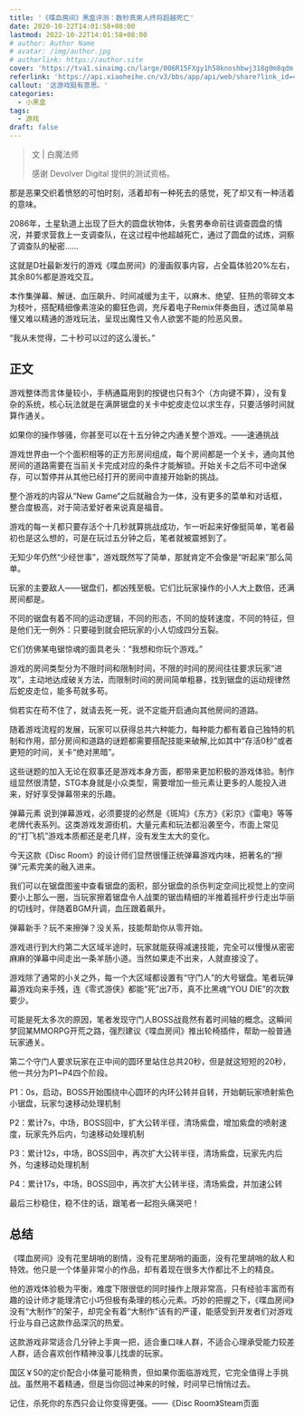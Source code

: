 ```yaml
---
title: '《喋血房间》黑盒评测：数秒真男人终将超越死亡'
date: 2020-10-22T14:01:58+08:00
lastmod: 2022-10-22T14:01:58+08:00
# author: Author Name
# avatar: /img/author.jpg
# authorlink: https://author.site
cover: 'https://tva1.sinaimg.cn/large/006R15FXgy1h58knoshbwj318g0m8qdm.jpg'
referlink: 'https://api.xiaoheihe.cn/v3/bbs/app/api/web/share?link_id=47289261'
callout: '这游戏挺有意思。'
categories:
  - 小黑盒
tags:
  - 游戏
draft: false
---
```


> 文 | 白魔法师
>
> 感谢 Devolver Digital 提供的测试资格。

<!--more-->

那是恶果交织着愤怒的可怕时刻，活着却有一种死去的感觉，死了却又有一种活着的意味。

2086年，土星轨道上出现了巨大的圆盘状物体，头套男奉命前往调查圆盘的情况，并要求营救上一支调查队，在这过程中他超越死亡，通过了圆盘的试炼，洞察了调查队的秘密……

这就是D社最新发行的游戏《喋血房间》的漫画叙事内容，占全篇体验20%左右，其余80%都是游戏交互。

本作集弹幕、解谜、血压飙升、时间减缓为主干，以麻木、绝望、狂热的零碎文本为枝叶，搭配精细像素渲染的癫狂色调，充斥着电子Remix伴奏曲目，透过简单易懂又难以精通的游戏玩法，呈现出魔性又令人欲罢不能的险恶风景。

“我从未觉得，二十秒可以过的这么漫长。”

## 正文

游戏整体而言体量较小，手柄通篇用到的按键也只有3个（方向键不算），没有复杂的系统，核心玩法就是在满屏锯盘的关卡中蛇皮走位以求生存，只要活够时间就算作通关。

如果你的操作够骚，你甚至可以在十五分钟之内通关整个游戏。——速通挑战

游戏世界由一个个面积相等的正方形房间组成，每个房间都是一个关卡，通向其他房间的道路需要在当前关卡完成对应的条件才能解锁。开始关卡之后不可中途保存，可以暂停并从其他已经打开的房间中直接开始新的挑战。

整个游戏的内容从“New Game“之后就融合为一体，没有更多的菜单和对话框，整合度极高，对于简洁爱好者来说真是福音。

游戏的每一关都只要存活个十几秒就算挑战成功，乍一听起来好像挺简单，笔者最初也是这么想的，可是在玩过五分钟之后，笔者就被震撼到了。

无知少年仍然“少经世事”，游戏既然写了简单，那就肯定不会像是“听起来”那么简单。

玩家的主要敌人——锯盘们，都凶残至极。它们比玩家操作的小人大上数倍，还满房间都是。

不同的锯盘有着不同的运动逻辑，不同的形态，不同的旋转速度，不同的特征，但是他们无一例外：只要碰到就会把玩家的小人切成四分五裂。

它们仿佛某电锯惊魂的面具老头：“我想和你玩个游戏。”

游戏的房间类型分为不限时间和限制时间，不限的时间的房间往往要求玩家“进攻”，主动地达成破关方法，而限制时间的房间简单粗暴，找到锯盘的运动规律然后蛇皮走位，能多苟就多苟。

倘若实在苟不住了，就请去死一死，说不定能开启通向其他房间的道路。

随着游戏流程的发展，玩家可以获得总共六种能力，每种能力都有着自己独特的机制和作用，部分房间和道路的谜题都需要搭配技能来破解,比如其中“存活0秒”或者更短的时间，关卡“绝对黑暗”。

这些谜题的加入无论在叙事还是游戏本身方面，都带来更加积极的游戏体验。制作组显然很清楚，STG本身就是小众类型，需要增加一些元素让更多的人能投入进来，好好享受弹幕带来的乐趣。

弹幕元素
说到弹幕游戏，必须要提的必然是《斑鸠》《东方》《彩京》《雷电》等等老牌代表系列。这类游戏发源街机，大量元素和玩法都沿袭至今，市面上常见的“打飞机”游戏本质都还是老几样，没有发生太大的变化。

今天这款《Disc Room》的设计师们显然很懂正统弹幕游戏内味，把著名的“擦弹”元素完美的融入进来。

我们可以在锯盘图鉴中查看锯盘的面积，部分锯盘的杀伤判定空间比视觉上的空间要小上那么一圈，当玩家擦着锯盘令人战栗的锯齿精细的半推着摇杆步行走出华丽的切线时，伴随着BGM升调，血压跟着飙升。

弹幕新手？玩不来擦弹？没关系，技能帮助你从零开始。

游戏进行到大约第二大区域半途时，玩家就能获得减速技能，完全可以慢慢从密密麻麻的弹幕中间走出一条羊肠小道。当然如果走不出来，人就直接没了。‍‍

游戏除了通常的小关之外，每一个大区域都设置有“守门人”的‍大号锯盘。笔者‍玩弹幕游戏向来手残，连《零式游侠‍》都能“死”出7币，真不比黑魂“YOU DIE”的次数要少。‍‍‍‍‍

‍可能是死太多次的原因，笔者‍发现守门人BOSS战竟然有着时间轴的概念。这瞬间梦回某MMORPG开荒之路‍，强烈‍建议《喋血房间》推出轮椅插件，帮助一般普通玩家‍通关。

第二个守门人要求玩家在正中间的圆环里站住总共20秒，但是就这短短的‍20秒，他一共分为P1~P4四个阶段。

P1：0s，启动，BOSS开始围绕中心圆环的内环公转并自转，开始朝玩家喷射紫色小锯盘，玩家匀速移动处理机制

P2：累计7s，中场，BOSS回中，扩大公转半径，清场紫盘，增加紫盘的喷射速度，玩家先外后内，匀速移动处理机制

P3：累计12s，中场，BOSS回中，再次扩大公转半径，清场紫盘，玩家先内后外，匀速移动处理机制

P4：累计17s，中场，BOSS回中，再次扩大公转半径，清场紫盘，并加速公转

最后三秒稳住，稳不住的话，跟笔者一起抱头痛哭吧！

## 总结

《喋血房间》没有花里胡哨的剧情，没有花里胡哨的画面，没有花里胡哨的敌人和特效。他只是一个体量非常小的作品，却有着现在很多大作都比不上的精良。

他的游戏体验极为平衡，难度下限很低的同时操作上限非常高，只有经验丰富而有趣的设计师才能理清它小巧但极有条理的核心元素。巧妙的把握之下，《喋血房间》没有“大制作”的架子，却完全有着“大制作”该有的严谨，能感受到开发者们对游戏行业与自己这款作品深沉的热爱。

这款游戏非常适合几分钟上手爽一把，适合重口味人群，不适合心理承受能力较差人群，适合喜欢创作精神没事儿找虐的玩家。

‍国区￥50的定价配合小体量可能‍稍贵，但如果你‍面临游戏荒，它完全值得上手挑战。虽然用不着精通，但是当你回过神来的时候，时间早已悄悄过去。

记住，杀死你的东西只会让你变得更强。——《Disc Room》Steam页面